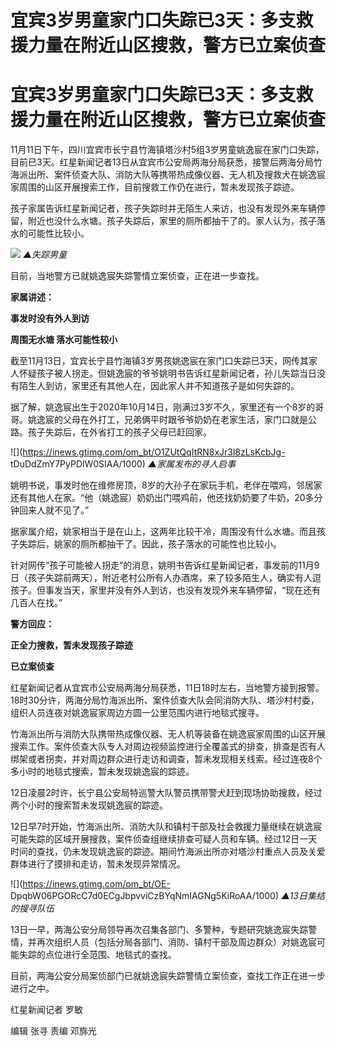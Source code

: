 # 宜宾3岁男童家门口失踪已3天：多支救援力量在附近山区搜救，警方已立案侦查

# 宜宾3岁男童家门口失踪已3天：多支救援力量在附近山区搜救，警方已立案侦查

11月11日下午，四川宜宾市长宁县竹海镇塔沙村5组3岁男童姚逸宸在家门口失踪，目前已3天。红星新闻记者13日从宜宾市公安局两海分局获悉，接警后两海分局竹海派出所、案件侦查大队、消防大队等携带热成像仪器、无人机及搜救犬在姚逸宸家周围的山区开展搜索工作，目前搜救工作仍在进行，暂未发现孩子踪迹。

孩子家属告诉红星新闻记者，孩子失踪时并无陌生人来访，也没有发现外来车辆停留，附近也没什么水塘。孩子失踪后，家里的厕所都抽干了的。家人认为，孩子落水的可能性比较小。

![](https://inews.gtimg.com/om_bt/O4fTgUjrLbV0byamkz6mgrYl38YJU2S5Z-vqHSPtip8NgAA/1000)
_▲失踪男童_

目前，当地警方已就姚逸宸失踪警情立案侦查，正在进一步查找。

**家属讲述：**

**事发时没有外人到访**

**周围无水塘 落水可能性较小**

截至11月13日，宜宾长宁县竹海镇3岁男孩姚逸宸在家门口失踪已3天，网传其家人怀疑孩子被人拐走。但姚逸宸的爷爷姚明书告诉红星新闻记者，孙儿失踪当日没有陌生人到访，家里还有其他人在，因此家人并不知道孩子是如何失踪的。

据了解，姚逸宸出生于2020年10月14日，刚满过3岁不久，家里还有一个8岁的哥哥。姚逸宸的父母在外打工，兄弟俩平时跟爷爷奶奶在老家生活，家门口就是公路。孩子失踪后，在外省打工的孩子父母已赶回家。

![](https://inews.gtimg.com/om_bt/O1ZUtQqItRN8xJr3l8zLsKcbJg-
tDuDdZmY7PyPDlW0SIAA/1000) _▲家属发布的寻人启事_

姚明书说，事发时他在维修房顶，8岁的大孙子在家玩手机，老伴在喂鸡，邻居家还有其他人在家。“他（姚逸宸）奶奶出门喂鸡前，他还找奶奶要了牛奶，20多分钟回来人就不见了。”

据家属介绍，姚家相当于是在山上，这两年比较干冷，周围没有什么水塘。而且孩子失踪后，姚家的厕所都抽干了。因此，孩子落水的可能性也比较小。

针对网传“孩子可能被人拐走”的消息，姚明书告诉红星新闻记者，事发前的11月9日（孩子失踪前两天），附近老村公所有人办酒席，来了较多陌生人，确实有人逗孩子。但事发当天，家里并没有外人到访，也没有发现外来车辆停留，“现在还有几百人在找。”

**警方回应：**

**正全力搜救，暂未发现孩子踪迹**

**已立案侦查**

红星新闻记者从宜宾市公安局两海分局获悉，11日18时左右，当地警方接到报警。18时30分许，两海分局竹海派出所、案件侦查大队会同消防大队、塔沙村村委，组织人员连夜对姚逸宸家周边方圆一公里范围内进行地毯式搜寻。

竹海派出所与消防大队携带热成像仪器、无人机等装备在姚逸宸家周围的山区开展搜索工作。案件侦查大队专人对周边视频监控进行全覆盖式的排查，排查是否有人绑架或者拐卖，并对周边群众进行走访和调查，暂未发现相关线索。经过连夜8个多小时的地毯式搜索，暂未发现姚逸宸的踪迹。

12日凌晨2时许，长宁县公安局特巡警大队警员携带警犬赶到现场协助搜救，经过两个小时的搜索暂未发现姚逸宸的踪迹。

12日早7时开始，竹海派出所、消防大队和镇村干部及社会救援力量继续在姚逸宸可能失踪的区域开展搜救，案件侦查组继续排查可疑人员和车辆。经过12日一天时间的查找，仍未发现姚逸宸的踪迹。期间竹海派出所亦对塔沙村重点人员及关爱群体进行了摸排和走访，暂未发现异常情况。

![](https://inews.gtimg.com/om_bt/OE-
DpqbW06PGORcC7d0ECgJbpvviCzBYqNmIAGNg5KiRoAA/1000) _▲13日集结的搜寻队伍_

13日一早，两海公安分局领导再次召集各部门、多警种，专题研究姚逸宸失踪警情，并再次组织人员（包括分局各部门、消防、镇村干部及周边群众）对姚逸宸可能失踪的点位进行全范围、地毯式的查找。

目前，两海公安分局案侦部门已就姚逸宸失踪警情立案侦查，查找工作正在进一步进行之中。

红星新闻记者 罗敏

编辑 张寻 责编 邓旆光

